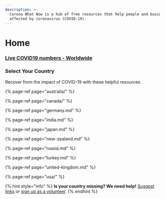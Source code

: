 ```yaml
---
description: >-
  Corona What Now is a hub of free resources that help people and businesses
  affected by coronavirus (COVID-19).
---
```


# Home

### [Live COVID19 numbers - Worldwide](https://www.bing.com/covid)

### Select Your Country

Recover from the impact of COVID-19 with these helpful resources.

{% page-ref page="australia/" %}

{% page-ref page="canada/" %}

{% page-ref page="germany.md" %}

{% page-ref page="india.md" %}

{% page-ref page="japan.md" %}

{% page-ref page="new-zealand.md" %}

{% page-ref page="russia.md" %}

{% page-ref page="turkey.md" %}

{% page-ref page="united-kingdom.md" %}

{% page-ref page="usa/" %}

{% hint style="info" %}
**Is your country missing? We need help!** [Suggest links](https://forms.gle/ykTSst9uoWceo5fn8%20) or [sign up as a volunteer](https://forms.gle/8z7yuJyz1m76y4Hi8).
{% endhint %}

